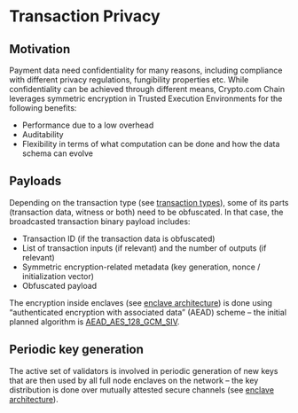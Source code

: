 # Transaction Privacy

## Motivation

Payment data need confidentiality for many reasons, including compliance with different privacy regulations, fungibility properties etc. While confidentiality can be achieved through different means, Crypto.com Chain leverages symmetric encryption in Trusted Execution Environments for the following benefits:

- Performance due to a low overhead
- Auditability
- Flexibility in terms of what computation can be done and how the data schema can evolve

## Payloads

Depending on the transaction type (see [transaction types](./transaction)), some of its parts (transaction data, witness or both) need to be obfuscated. In that case, the broadcasted transaction binary payload includes:

- Transaction ID (if the transaction data is obfuscated)
- List of transaction inputs (if relevant) and the number of outputs (if relevant)
- Symmetric encryption-related metadata (key generation, nonce / initialization vector)
- Obfuscated payload

The encryption inside enclaves (see [enclave architecture](./enclave-architecture)) is done using “authenticated encryption with associated data” (AEAD) scheme – the initial planned algorithm is [AEAD_AES_128_GCM_SIV](https://tools.ietf.org/html/rfc8452).

## Periodic key generation

The active set of validators is involved in periodic generation of new keys that are then used by all full node enclaves on the network – the key distribution is done over mutually attested secure channels (see [enclave architecture](./enclave-architecture)).
